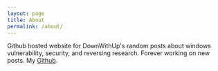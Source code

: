 ```yaml
---
layout: page
title: About
permalink: /about/
---
```


Github hosted website for DownWithUp's random posts about windows vulnerability, security, and reversing research. Forever working on new posts. My [Github](https://github.com/DownWithUp).
